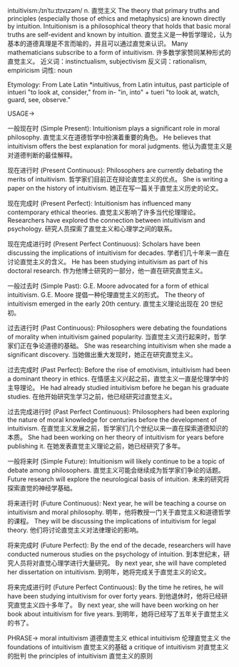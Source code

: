 intuitivism:/ɪnˈtuːɪtɪvɪzəm/
n.
直觉主义
The theory that primary truths and principles (especially those of ethics and metaphysics) are known directly by intuition.
Intuitionism is a philosophical theory that holds that basic moral truths are self-evident and known by intuition. 直觉主义是一种哲学理论，认为基本的道德真理是不言而喻的，并且可以通过直觉来认识。
Many mathematicians subscribe to a form of intuitivism. 许多数学家赞同某种形式的直觉主义。
近义词：instinctualism, subjectivism
反义词：rationalism, empiricism
词性: noun

Etymology:
From Late Latin *intuitivus, from Latin intuitus, past participle of intueri  "to look at, consider," from in- "in, into" + tueri "to look at, watch, guard, see, observe."

USAGE->

一般现在时 (Simple Present):
Intuitionism plays a significant role in moral philosophy.  直觉主义在道德哲学中扮演着重要的角色。
He believes that intuitivism offers the best explanation for moral judgments. 他认为直觉主义是对道德判断的最佳解释。

现在进行时 (Present Continuous):
Philosophers are currently debating the merits of intuitivism. 哲学家们目前正在辩论直觉主义的优点。
She is writing a paper on the history of intuitivism. 她正在写一篇关于直觉主义历史的论文。

现在完成时 (Present Perfect):
Intuitionism has influenced many contemporary ethical theories.  直觉主义影响了许多当代伦理理论。
Researchers have explored the connection between intuitivism and psychology.  研究人员探索了直觉主义和心理学之间的联系。

现在完成进行时 (Present Perfect Continuous):
Scholars have been discussing the implications of intuitivism for decades.  学者们几十年来一直在讨论直觉主义的含义。
He has been studying intuitivism as part of his doctoral research.  作为他博士研究的一部分，他一直在研究直觉主义。


一般过去时 (Simple Past):
G.E. Moore advocated for a form of ethical intuitivism.  G.E. Moore 提倡一种伦理直觉主义的形式。
The theory of intuitivism emerged in the early 20th century.  直觉主义理论出现在 20 世纪初。

过去进行时 (Past Continuous):
Philosophers were debating the foundations of morality when intuitivism gained popularity. 当直觉主义流行起来时，哲学家们正在争论道德的基础。
She was researching intuitivism when she made a significant discovery. 当她做出重大发现时，她正在研究直觉主义。

过去完成时 (Past Perfect):
Before the rise of emotivism, intuitivism had been a dominant theory in ethics.  在情感主义兴起之前，直觉主义一直是伦理学中的主导理论。
He had already studied intuitivism before he began his graduate studies.  在他开始研究生学习之前，他已经研究过直觉主义。

过去完成进行时 (Past Perfect Continuous):
Philosophers had been exploring the nature of moral knowledge for centuries before the development of intuitivism.  在直觉主义发展之前，哲学家们几个世纪以来一直在探索道德知识的本质。
She had been working on her theory of intuitivism for years before publishing it.  在她发表直觉主义理论之前，她已经研究了多年。


一般将来时 (Simple Future):
Intuitionism will likely continue to be a topic of debate among philosophers. 直觉主义可能会继续成为哲学家们争论的话题。
Future research will explore the neurological basis of intuition. 未来的研究将探索直觉的神经学基础。

将来进行时 (Future Continuous):
Next year, he will be teaching a course on intuitivism and moral philosophy. 明年，他将教授一门关于直觉主义和道德哲学的课程。
They will be discussing the implications of intuitivism for legal theory. 他们将讨论直觉主义对法律理论的影响。

将来完成时 (Future Perfect):
By the end of the decade, researchers will have conducted numerous studies on the psychology of intuition. 到本世纪末，研究人员将对直觉心理学进行大量研究。
By next year, she will have completed her dissertation on intuitivism. 到明年，她将完成关于直觉主义的论文。

将来完成进行时 (Future Perfect Continuous):
By the time he retires, he will have been studying intuitivism for over forty years. 到他退休时，他将已经研究直觉主义四十多年了。
By next year, she will have been working on her book about intuitivism for five years. 到明年，她将已经写了五年关于直觉主义的书了。


PHRASE->
moral intuitivism 道德直觉主义
ethical intuitivism 伦理直觉主义
the foundations of intuitivism 直觉主义的基础
a critique of intuitivism 对直觉主义的批判
the principles of intuitivism 直觉主义的原则
